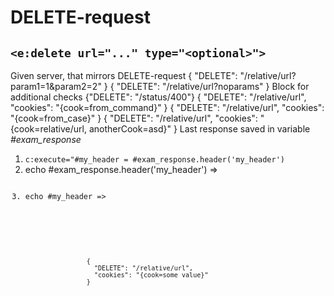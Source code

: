 # DELETE-request
## `<e:delete url="..." type="<optional>">`

<div>
    <e:summary/>
    <e:given>
        Given server, that mirrors DELETE-request
    </e:given>
    <e:example name="Body check" status="ExpectedToFail" print="true">
        <e:delete url="relative/url">
            <e:case desc="Request with params (happy-path)" urlParams="param1=1&amp;param2=2">
                <expected>
                    { "DELETE": "/relative/url?param1=1&amp;param2=2" }
                </expected>
            </e:case>
            <e:case desc="Request without params (wrong response body)">
                <expected>
                    { "DELETE": "/relative/url?noparams" }
                </expected>
                <e:check>
                    <span c:assertTrue="true">Block for additional checks</span>
                </e:check>
            </e:case>
        </e:delete>
    </e:example>
    <e:example name="Status code check" status="ExpectedToFail" print="true">
        <e:delete url="status/400">
            <e:case desc="Wrong status code">
                <expected>
                    {"DELETE": "/status/400"}
                </expected>
            </e:case>
        </e:delete>
    </e:example>
    <e:example name="Cookies" print="true">
        <e:delete url="relative/url" cookies="cook=from_command">
            <e:case desc="Can be set in command">
                <expected>
                    {
                      "DELETE": "/relative/url",
                      "cookies": "{cook=from_command}"
                    }
                </expected>
            </e:case>
            <e:case cookies="cook=from_case" desc="Can be override by case">
                <expected>
                    {
                      "DELETE": "/relative/url",
                      "cookies": "{cook=from_case}"
                    }
                </expected>
            </e:case>
            <e:case cookies="cook={{url}},anotherCook=asd" desc="Placeholders can be used">
                <expected>
                    {
                      "DELETE": "/relative/url",
                      "cookies": "{cook=relative/url, anotherCook=asd}"
                    }
                </expected>
                <e:check>
                    Last response saved in variable <var>#exam_response</var><br/>
                    <ol>
                        <li><code c:execute="#my_header = #exam_response.header('my_header')">c:execute="#my_header = #exam_response.header('my_header')</code></li>
                        <li>echo #exam_response.header('my_header') => <code c:echo="#exam_response.header('my_header')"/></li>
                        <li>echo #my_header => <code c:echo="#my_header"/></li>
                    </ol>
                </e:check>
            </e:case>
            <e:case cookies="cook={{eval &quot;#exam_response.header('my_header')&quot;}}" desc="If @FullOGNL is enabled, response fields can be accessed">
                <expected>
                    {
                      "DELETE": "/relative/url",
                      "cookies": "{cook=some value}"
                    }
                </expected>
            </e:case>
        </e:delete>
    </e:example>
</div>